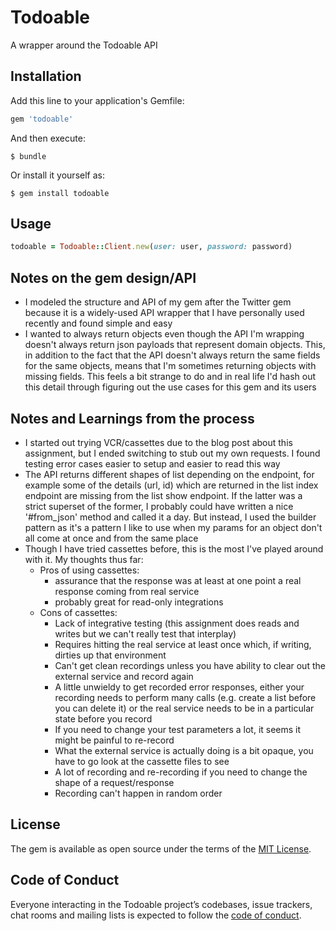 # Todoable

A wrapper around the Todoable API

## Installation

Add this line to your application's Gemfile:

```ruby
gem 'todoable'
```

And then execute:

    $ bundle

Or install it yourself as:

    $ gem install todoable

## Usage

```ruby
todoable = Todoable::Client.new(user: user, password: password)
``` 
## Notes on the gem design/API
* I modeled the structure and API of my gem after the Twitter gem because it is a widely-used API wrapper that I have personally used recently and found simple and easy
* I wanted to always return objects even though the API I'm wrapping doesn't always return json payloads that represent domain objects. This, in addition to the fact that the API doesn't always return the same fields for the same objects, means that I'm sometimes returning objects with missing fields. This feels a bit strange to do and in real life I'd hash out this detail through figuring out the use cases for this gem and its users

## Notes and Learnings from the process
* I started out trying VCR/cassettes due to the blog post about this assignment, but I ended switching to stub out my own requests. I found testing error cases easier to setup and easier to read this way
* The API returns different shapes of list depending on the endpoint, for example some of the details (url, id) which are returned in the list index endpoint are missing from the list show endpoint. If the latter was a strict superset of the former, I probably could have written a nice '#from_json' method and called it a day. But instead, I used the builder pattern as it's a pattern I like to use when my params for an object don't all come at once and from the same place
* Though I have tried cassettes before, this is the most I've played around with it. My thoughts thus far:
  * Pros of using cassettes:
    * assurance that the response was at least at one point a real response coming from real service
    * probably great for read-only integrations
  * Cons of cassettes:
    * Lack of integrative testing (this assignment does reads and writes but we can't really test that interplay)
    * Requires hitting the real service at least once which, if writing, dirties up that environment
    * Can't get clean recordings unless you have ability to clear out the external service and record again
    * A little unwieldy to get recorded error responses, either your recording needs to perform many calls (e.g. create a list before you can delete it) or the real service needs to be in a particular state before you record
    * If you need to change your test parameters a lot, it seems it might be painful to re-record
    * What the external service is actually doing is a bit opaque, you have to go look at the cassette files to see
    * A lot of recording and re-recording if you need to change the shape of a request/response
    * Recording can't happen in random order


## License

The gem is available as open source under the terms of the [MIT License](https://opensource.org/licenses/MIT).

## Code of Conduct

Everyone interacting in the Todoable project’s codebases, issue trackers, chat rooms and mailing lists is expected to follow the [code of conduct](https://github.com/[USERNAME]/todoable/blob/master/CODE_OF_CONDUCT.md).
